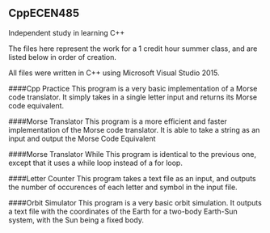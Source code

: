 ## CppECEN485
Independent study in learning C++

The files here represent the work for a 1 credit hour summer class, and are listed below in order of creation.

All files were written in C++ using Microsoft Visual Studio 2015.

####Cpp Practice
This program is a very basic implementation of a Morse code translator. It simply takes in a single letter input and returns its Morse code equivalent.

####Morse Translator
This program is a more efficient and faster implementation of the Morse code translator. It is able to take a string as an input and output the Morse Code Equivalent

####Morse Translator While
This program is identical to the previous one, except that it uses a while loop instead of a for loop.

####Letter Counter
This program takes a text file as an input, and outputs the number of occurences of each letter and symbol in the input file.

####Orbit Simulator
This program is a very basic orbit simulation. It outputs a text file with the coordinates of the Earth for a two-body Earth-Sun system, with the Sun being a fixed body.

